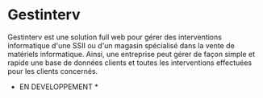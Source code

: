 Gestinterv
==========

Gestinterv est une solution full web pour gérer des interventions informatique d'une SSII ou d'un magasin spécialisé dans la vente de matériels informatique.
Ainsi, une entreprise peut gérer de façon simple et rapide une base de données clients et toutes les interventions effectuées pour les clients concernés.

* EN DEVELOPPEMENT *

